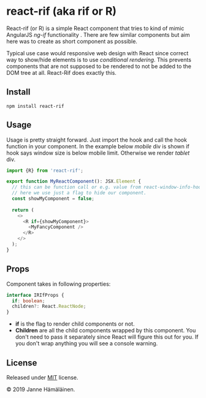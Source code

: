 # react-rif (aka rif or R)
React-rif (or R) is a simple React component that tries to kind of mimic AngularJS _ng-if_ functionality
. There are few similar components but aim here was to create as short component as possible. 

Typical use case would responsive web design with React since correct way to show/hide elements is to
use _conditional rendering_. This prevents components that are not supposed to be rendered to not be added to
the DOM tree at all. React-Rif does exactly this.

## Install

```
npm install react-rif
```

## Usage

Usage is pretty straight forward. Just import the hook and call the hook function in your component.
In the example below _mobile_ div is shown if hook says window size is below mobile limit. Otherwise we render
_tablet_ div.

```ts
import {R} from 'react-rif';

export function MyReactComponent(): JSX.Element {
  // this can be function call or e.g. value from react-window-info-hook
  // here we use just a flag to hide our component.
  const showMyComponent = false; 
  
  return (
    <>
      <R if={showMyComponent}>
        <MyFancyComponent />
      </R>
    </>
  );
}

```

## Props

Component takes in following properties:

```ts
interface IRIfProps {
  if: boolean;
  children?: React.ReactNode;
}
```

* **if** is the flag to render child components or not.
* **Children** are all the child components wrapped by this component. You don't need to pass it separately since
React will figure this out for you. If you don't wrap anything you will see a console warning.

## License 
Released under [MIT](https://opensource.org/licenses/MIT) license.

&copy; 2019 Janne Hämäläinen.
